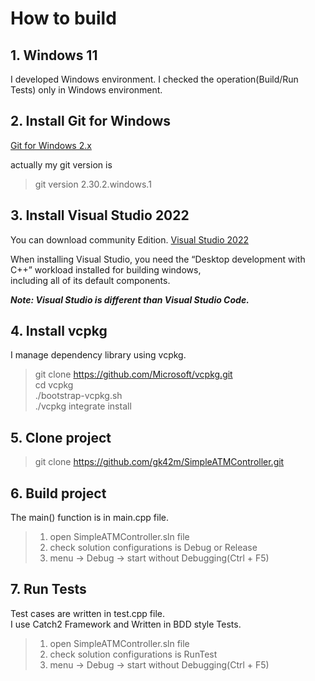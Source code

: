 # How to build

## 1. Windows 11

I developed Windows environment. I checked the operation(Build/Run Tests) only in Windows environment.

## 2. Install Git for Windows

[Git for Windows 2.x](https://git-scm.com/download/win)  

actually my git version is  
> git version 2.30.2.windows.1

## 3. Install Visual Studio 2022

You can download community Edition.
[Visual Studio 2022](https://visualstudio.microsoft.com/downloads/)

When installing Visual Studio, you need the “Desktop development with C++” workload installed for building windows,  
including all of its default components.

***Note: Visual Studio is different than Visual Studio Code.***

## 4. Install vcpkg

I manage dependency library using vcpkg.

> git clone <https://github.com/Microsoft/vcpkg.git>  
> cd vcpkg  
> ./bootstrap-vcpkg.sh  
> ./vcpkg integrate install  

## 5. Clone project

> git clone <https://github.com/gk42m/SimpleATMController.git>  

## 6. Build project

The main() function is in main.cpp file.

> 1. open SimpleATMController.sln file  
> 2. check solution configurations is Debug or Release  
> 3. menu -> Debug -> start without Debugging(Ctrl + F5)

## 7. Run Tests

Test cases are written in test.cpp file.  
I use Catch2 Framework and Written in BDD style Tests.

> 1. open SimpleATMController.sln file  
> 2. check solution configurations is RunTest  
> 3. menu -> Debug -> start without Debugging(Ctrl + F5)
